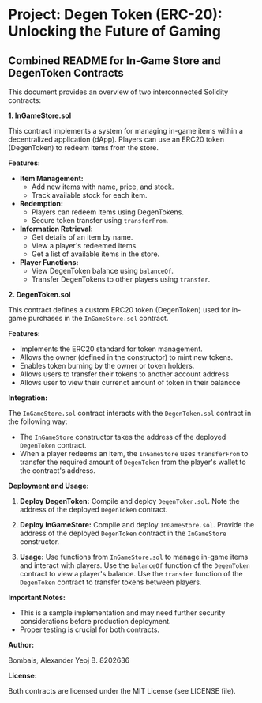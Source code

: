 # Project: Degen Token (ERC-20): Unlocking the Future of Gaming

## Combined README for In-Game Store and DegenToken Contracts

This document provides an overview of two interconnected Solidity contracts:

**1. InGameStore.sol**

This contract implements a system for managing in-game items within a decentralized application (dApp). Players can use an ERC20 token (DegenToken) to redeem items from the store.

**Features:**

* **Item Management:**
    * Add new items with name, price, and stock.
    * Track available stock for each item.
* **Redemption:**
    * Players can redeem items using DegenTokens.
    * Secure token transfer using `transferFrom`.
* **Information Retrieval:**
    * Get details of an item by name.
    * View a player's redeemed items.
    * Get a list of available items in the store.
* **Player Functions:**
    * View DegenToken balance using `balanceOf`.
    * Transfer DegenTokens to other players using `transfer`.

**2. DegenToken.sol**

This contract defines a custom ERC20 token (DegenToken) used for in-game purchases in the `InGameStore.sol` contract.

**Features:**

* Implements the ERC20 standard for token management.
* Allows the owner (defined in the constructor) to mint new tokens.
* Enables token burning by the owner or token holders.
* Allows users to transfer their tokens to another account address
* Allows user to view their currenct amount of token in their balancce

**Integration:**

The `InGameStore.sol` contract interacts with the `DegenToken.sol` contract in the following way:

* The `InGameStore` constructor takes the address of the deployed `DegenToken` contract.
* When a player redeems an item, the `InGameStore` uses `transferFrom` to transfer the required amount of `DegenToken` from the player's wallet to the contract's address.

**Deployment and Usage:**

1. **Deploy DegenToken:**
    Compile and deploy `DegenToken.sol`.
    Note the address of the deployed `DegenToken` contract.

2. **Deploy InGameStore:**
    Compile and deploy `InGameStore.sol`.
    Provide the address of the deployed `DegenToken` contract in the `InGameStore` constructor.

3. **Usage:**
    Use functions from `InGameStore.sol` to manage in-game items and interact with players.
    Use the `balanceOf` function of the `DegenToken` contract to view a player's balance.
    Use the `transfer` function of the `DegenToken` contract to transfer tokens between players.

**Important Notes:**

* This is a sample implementation and may need further security considerations before production deployment.
* Proper testing is crucial for both contracts.

**Author:**

Bombais, Alexander Yeoj B.
8202636

**License:**

Both contracts are licensed under the MIT License (see LICENSE file).










